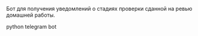 Бот для получения уведомлений о стадиях проверки сданной на ревью домашней работы.
 
python telegram bot
